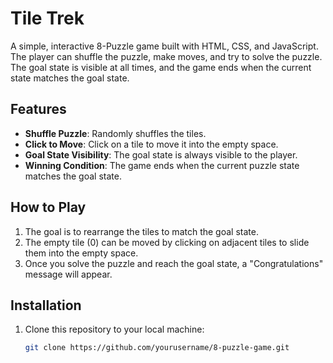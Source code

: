 # Tile Trek

A simple, interactive 8-Puzzle game built with HTML, CSS, and JavaScript. The player can shuffle the puzzle, make moves, and try to solve the puzzle. The goal state is visible at all times, and the game ends when the current state matches the goal state.

## Features
- **Shuffle Puzzle**: Randomly shuffles the tiles.
- **Click to Move**: Click on a tile to move it into the empty space.
- **Goal State Visibility**: The goal state is always visible to the player.
- **Winning Condition**: The game ends when the current puzzle state matches the goal state.

## How to Play
1. The goal is to rearrange the tiles to match the goal state.
2. The empty tile (0) can be moved by clicking on adjacent tiles to slide them into the empty space.
3. Once you solve the puzzle and reach the goal state, a "Congratulations" message will appear.

## Installation

1. Clone this repository to your local machine:
   ```bash
   git clone https://github.com/yourusername/8-puzzle-game.git
